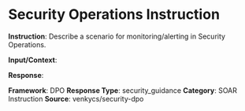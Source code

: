 # Security Operations Instruction

**Instruction**: Describe a scenario for monitoring/alerting in Security Operations.

**Input/Context**: 

**Response**: 

**Framework**: DPO
**Response Type**: security_guidance
**Category**: SOAR Instruction
**Source**: venkycs/security-dpo
